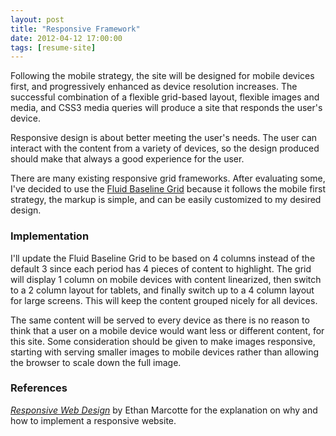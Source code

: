 ```yaml
---
layout: post
title: "Responsive Framework"
date: 2012-04-12 17:00:00
tags: [resume-site]
---
```

Following the mobile strategy, the site will be designed for mobile devices first, and progressively enhanced as device resolution increases. The successful combination of a flexible grid-based layout, flexible images and media, and CSS3 media queries will produce a site that responds the user's device.

Responsive design is about better meeting the user's needs. The user can interact with the content from a variety of devices, so the design produced should make that always a good experience for the user.

There are many existing responsive grid frameworks. After evaluating some, I've decided to use the [Fluid Baseline Grid](http://fluidbaselinegrid.com/) because it follows the mobile first strategy, the markup is simple, and can be easily customized to my desired design.

### Implementation

I'll update the Fluid Baseline Grid to be based on 4 columns instead of the default 3 since each period has 4 pieces of content to highlight. The grid will display 1 column on mobile devices with content linearized, then switch to a 2 column layout for tablets, and finally switch up to a 4 column layout for large screens. This will keep the content grouped nicely for all devices.

The same content will be served to every device as there is no reason to think that a user on a mobile device would want less or different content, for this site. Some consideration should be given to make images responsive, starting with serving smaller images to mobile devices rather than allowing the browser to scale down the full image.

### References

*[Responsive Web Design](http://www.abookapart.com/products/responsive-web-design)* by Ethan Marcotte for the explanation on why and how to implement a responsive website.
